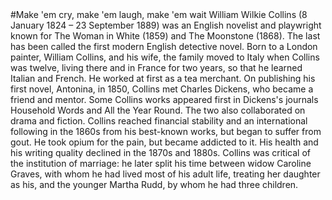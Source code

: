 <param ve-config title="Wilkie Collins" author="Alyson" layout="vtl" banner="https://upload.wikimedia.org/wikipedia/commons/5/5b/Wilkie_Collins.jpg">
#Make 'em cry, make 'em laugh, make 'em wait
William Wilkie Collins (8 January 1824 – 23 September 1889) was an English novelist and playwright known for The Woman in White (1859) and The Moonstone (1868). The last has been called the first modern English detective novel. Born to a London painter, William Collins, and his wife, the family moved to Italy when Collins was twelve, living there and in France for two years, so that he learned Italian and French. He worked at first as a tea merchant. On publishing his first novel, Antonina, in 1850, Collins met Charles Dickens, who became a friend and mentor. Some Collins works appeared first in Dickens's journals Household Words and All the Year Round. The two also collaborated on drama and fiction. Collins reached financial stability and an international following in the 1860s from his best-known works, but began to suffer from gout. He took opium for the pain, but became addicted to it. His health and his writing quality declined in the 1870s and 1880s. Collins was critical of the institution of marriage: he later split his time between widow Caroline Graves, with whom he had lived most of his adult life, treating her daughter as his, and the younger Martha Rudd, by whom he had three children.
